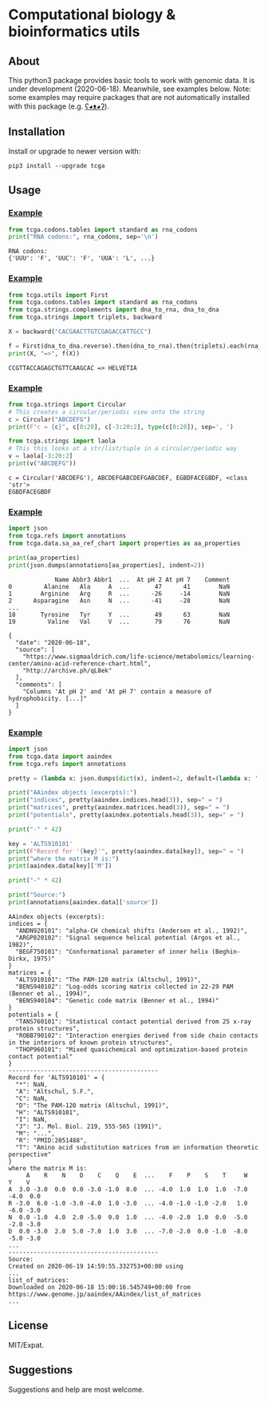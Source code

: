 Computational biology & bioinformatics utils
============================================


## About

This python3 package provides basic tools to work with genomic data.
It is under development (2020-06-18). 
Meanwhile, see examples below.
Note: some examples may require packages 
that are not automatically installed
with this package
(e.g. [ʕ◕ᴥ◕ʔ](https://pandas.pydata.org/)). 


## Installation

Install or upgrade to newer version with:

```shell
pip3 install --upgrade tcga
```


## Usage


### [Example](tcga/examples/00001_codons.py)

```python
from tcga.codons.tables import standard as rna_codons
print("RNA codons:", rna_codons, sep='\n')
```

```
RNA codons:
{'UUU': 'F', 'UUC': 'F', 'UUA': 'L', ...}
```


### [Example](tcga/examples/00002_compose.py)

```python
from tcga.utils import First
from tcga.codons.tables import standard as rna_codons
from tcga.strings.complements import dna_to_rna, dna_to_dna
from tcga.strings import triplets, backward

X = backward("CACGAACTTGTCGAGACCATTGCC")

f = First(dna_to_dna.reverse).then(dna_to_rna).then(triplets).each(rna_codons).join(str)
print(X, "=>", f(X))
```

```
CCGTTACCAGAGCTGTTCAAGCAC => HELVETIA
```


### [Example](tcga/examples/00003_circular.py)

```python
from tcga.strings import Circular
# This creates a circular/periodic view onto the string
c = Circular("ABCDEFG")
print(F"c = {c}", c[0:20], c[-3:20:2], type(c[0:20]), sep=', ')

from tcga.strings import laola
# This this looks at a str/list/tuple in a circular/periodic way
v = laola[-3:20:2]
print(v("ABCDEFG"))
```

```
c = Circular('ABCDEFG'), ABCDEFGABCDEFGABCDEF, EGBDFACEGBDF, <class 'str'>
EGBDFACEGBDF
```


### [Example](tcga/examples/00004_aa_properties1.py)

```python
import json
from tcga.refs import annotations
from tcga.data.sa_aa_ref_chart import properties as aa_properties

print(aa_properties)
print(json.dumps(annotations[aa_properties], indent=2))
```

```
             Name Abbr3 Abbr1  ...  At pH 2 At pH 7    Comment
0         Alanine   Ala     A  ...       47      41        NaN
1        Arginine   Arg     R  ...      -26     -14        NaN
2      Asparagine   Asn     N  ...      -41     -28        NaN
...
18       Tyrosine   Tyr     Y  ...       49      63        NaN
19         Valine   Val     V  ...       79      76        NaN

{
  "date": "2020-06-18",
  "source": [
    "https://www.sigmaaldrich.com/life-science/metabolomics/learning-center/amino-acid-reference-chart.html",
    "http://archive.ph/qL8ek"
  ],
  "comments": [
    "Columns 'At pH 2' and 'At pH 7' contain a measure of hydrophobicity. [...]"
  ]
}
```


### [Example](tcga/examples/00005_aaindex.py)

```python
import json
from tcga.data import aaindex
from tcga.refs import annotations

pretty = (lambda x: json.dumps(dict(x), indent=2, default=(lambda x: '...')))

print("AAindex objects (excerpts):")
print("indices", pretty(aaindex.indices.head(3)), sep=" = ")
print("matrices", pretty(aaindex.matrices.head(3)), sep=" = ")
print("potentials", pretty(aaindex.potentials.head(3)), sep=" = ")

print("-" * 42)

key = 'ALTS910101'
print(F"Record for '{key}'", pretty(aaindex.data[key]), sep=" = ")
print("where the matrix M is:")
print(aaindex.data[key]['M'])

print("-" * 42)

print("Source:")
print(annotations[aaindex.data]['source'])
```

```
AAindex objects (excerpts):
indices = {
  "ANDN920101": "alpha-CH chemical shifts (Andersen et al., 1992)",
  "ARGP820102": "Signal sequence helical potential (Argos et al., 1982)",
  "BEGF750101": "Conformational parameter of inner helix (Beghin-Dirkx, 1975)"
}
matrices = {
  "ALTS910101": "The PAM-120 matrix (Altschul, 1991)",
  "BENS940102": "Log-odds scoring matrix collected in 22-29 PAM (Benner et al., 1994)",
  "BENS940104": "Genetic code matrix (Benner et al., 1994)"
}
potentials = {
  "TANS760101": "Statistical contact potential derived from 25 x-ray protein structures",
  "ROBB790102": "Interaction energies derived from side chain contacts in the interiors of known protein structures",
  "THOP960101": "Mixed quasichemical and optimization-based protein contact potential"
}
------------------------------------------
Record for 'ALTS910101' = {
  "*": NaN,
  "A": "Altschul, S.F.",
  "C": NaN,
  "D": "The PAM-120 matrix (Altschul, 1991)",
  "H": "ALTS910101",
  "I": NaN,
  "J": "J. Mol. Biol. 219, 555-565 (1991)",
  "M": "...",
  "R": "PMID:2051488",
  "T": "Amino acid substitution matrices from an information theoretic perspective"
}
where the matrix M is:
     A    R    N    D    C    Q    E  ...    F    P    S    T     W    Y    V
A  3.0 -3.0  0.0  0.0 -3.0 -1.0  0.0  ... -4.0  1.0  1.0  1.0  -7.0 -4.0  0.0
R -3.0  6.0 -1.0 -3.0 -4.0  1.0 -3.0  ... -4.0 -1.0 -1.0 -2.0   1.0 -6.0 -3.0
N  0.0 -1.0  4.0  2.0 -5.0  0.0  1.0  ... -4.0 -2.0  1.0  0.0  -5.0 -2.0 -3.0
D  0.0 -3.0  2.0  5.0 -7.0  1.0  3.0  ... -7.0 -2.0  0.0 -1.0  -8.0 -5.0 -3.0
...
------------------------------------------
Source:
Created on 2020-06-19 14:59:55.332753+00:00 using
...
list_of_matrices: 
Downloaded on 2020-06-18 15:00:16.545749+00:00 from
https://www.genome.jp/aaindex/AAindex/list_of_matrices
...
```



## License

MIT/Expat.


## Suggestions

Suggestions and help are most welcome. 
